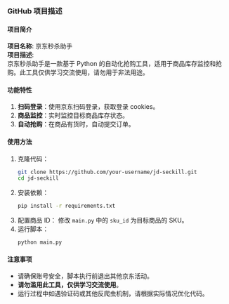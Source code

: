 ### **GitHub 项目描述**

#### 项目简介
**项目名称**: 京东秒杀助手  
**项目描述**:  
京东秒杀助手是一款基于 Python 的自动化抢购工具，适用于商品库存监控和抢购。此工具仅供学习交流使用，请勿用于非法用途。

#### 功能特性
1. **扫码登录**：使用京东扫码登录，获取登录 cookies。
2. **商品监控**：实时监控目标商品库存状态。
3. **自动抢购**：在商品有货时，自动提交订单。

#### 使用方法
1. 克隆代码：
   ```bash
   git clone https://github.com/your-username/jd-seckill.git
   cd jd-seckill
   ```
2. 安装依赖：
   ```bash
   pip install -r requirements.txt
   ```
3. 配置商品 ID：
   修改 `main.py` 中的 `sku_id` 为目标商品的 SKU。
4. 运行脚本：
   ```bash
   python main.py
   ```

#### 注意事项
- 请确保账号安全，脚本执行前退出其他京东活动。
- **请勿滥用此工具，仅供学习交流使用**。
- 运行过程中如遇验证码或其他反爬虫机制，请根据实际情况优化代码。


